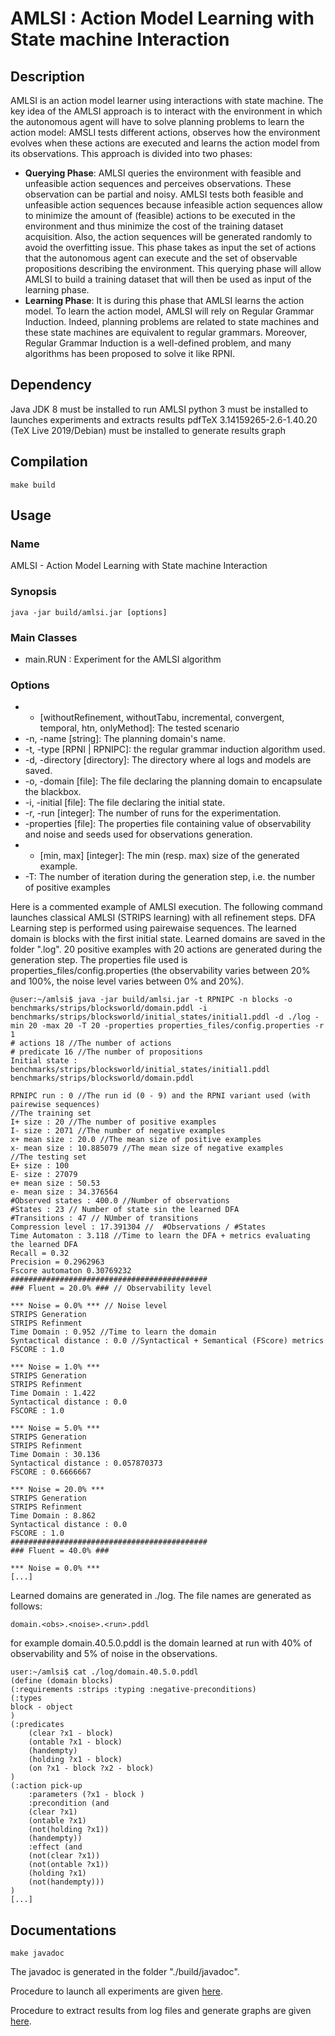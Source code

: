 # AMLSI : Action Model Learning with State machine Interaction

## Description

AMLSI is an action model learner using interactions with state machine. The key idea of the AMLSI approach is to interact with the environment in which the autonomous agent will have to solve planning problems to learn the action model: AMSLI tests different actions, observes how the environment evolves when these actions are executed and learns the action model from its observations. This approach is divided into two phases:

* **Querying Phase**: AMLSI queries the environment with feasible and unfeasible action sequences and perceives observations. These observation can be partial and noisy. AMLSI tests both feasible and unfeasible action sequences because infeasible action sequences allow to minimize the amount of (feasible) actions to be executed in the environment and thus minimize the cost of the training dataset acquisition. Also, the action sequences will be generated randomly to avoid the overfitting issue. This phase takes as input the set of actions that the autonomous agent can execute and the set of observable propositions describing the environment. This querying phase will allow AMLSI to build a training dataset that will then be used as input of the learning phase.
* **Learning Phase**: It is during this phase that AMLSI learns the action model. To learn the action model, AMLSI will rely on Regular Grammar Induction. Indeed, planning problems are related to state machines and these state machines are equivalent to regular grammars. Moreover, Regular Grammar Induction is a well-defined problem, and many algorithms has been proposed to solve it like RPNI.




## Dependency

Java JDK 8 must be installed to run AMLSI
python 3 must be installed to launches experiments and extracts results
pdfTeX 3.14159265-2.6-1.40.20 (TeX Live 2019/Debian) must be installed to generate results graph
## Compilation

	make build

## Usage

### Name
AMLSI - Action Model Learning with State machine Interaction

### Synopsis
	java -jar build/amlsi.jar [options]

### Main Classes
* main.RUN  : Experiment for the AMLSI algorithm

### Options
* - [withoutRefinement, withoutTabu, incremental, convergent, temporal, htn, onlyMethod]: The tested scenario
* -n, -name [string]: The planning domain's name.
* -t, -type [RPNI | RPNIPC]: the regular grammar induction algorithm used.
* -d, -directory [directory]: The directory where al logs and models are saved.
* -o, -domain [file]: The file declaring the planning domain to encapsulate the blackbox.
* -i, -initial [file]: The file declaring the initial state.
* -r, -run [integer]: The number of runs for the experimentation.
* -properties [file]: The properties file containing value of observability and noise and seeds used for observations generation.
* - [min, max] [integer]: The min (resp. max) size of the generated example.
* -T: The number of iteration during the generation step, i.e. the number of positive examples

Here is a commented example of AMLSI execution. The following command launches classical AMLSI (STRIPS learning) with all refinement steps. DFA Learning step is performed using pairewaise sequences. The learned domain is blocks with the first initial state. Learned domains are saved in the folder ".log". 20 positive examples with 20 actions are generated during the generation step. The properties file used is properties_files/config.properties (the observability varies between 20% and 100%, the noise level varies between 0% and 20%).

	@user:~/amlsi$ java -jar build/amlsi.jar -t RPNIPC -n blocks -o benchmarks/strips/blocksworld/domain.pddl -i benchmarks/strips/blocksworld/initial_states/initial1.pddl -d ./log -min 20 -max 20 -T 20 -properties properties_files/config.properties -r 1 
	# actions 18 //The number of actions
	# predicate 16 //The number of propositions
	Initial state : benchmarks/strips/blocksworld/initial_states/initial1.pddl
	benchmarks/strips/blocksworld/domain.pddl

	RPNIPC run : 0 //The run id (0 - 9) and the RPNI variant used (with pairewise sequences)
	//The training set
	I+ size : 20 //The number of positive examples
	I- size : 2071 //The number of negative examples
	x+ mean size : 20.0 //The mean size of positive examples
	x- mean size : 10.885079 //The mean size of negative examples
	//The testing set
	E+ size : 100
	E- size : 27079
	e+ mean size : 50.53
	e- mean size : 34.376564
	#Observed states : 400.0 //Number of observations
	#States : 23 // Number of state sin the learned DFA
	#Transitions : 47 // NUmber of transitions
	Compression level : 17.391304 //  #Observations / #States
	Time Automaton : 3.118 //Time to learn the DFA + metrics evaluating the learned DFA
	Recall = 0.32
	Precision = 0.2962963
	Fscore automaton 0.30769232
	############################################
	### Fluent = 20.0% ### // Observability level

	*** Noise = 0.0% *** // Noise level
	STRIPS Generation
	STRIPS Refinment
	Time Domain : 0.952 //Time to learn the domain
	Syntactical distance : 0.0 //Syntactical + Semantical (FScore) metrics
	FSCORE : 1.0

	*** Noise = 1.0% ***
	STRIPS Generation
	STRIPS Refinment
	Time Domain : 1.422
	Syntactical distance : 0.0
	FSCORE : 1.0

	*** Noise = 5.0% ***
	STRIPS Generation
	STRIPS Refinment
	Time Domain : 30.136
	Syntactical distance : 0.057870373
	FSCORE : 0.6666667

	*** Noise = 20.0% ***
	STRIPS Generation
	STRIPS Refinment
	Time Domain : 8.862
	Syntactical distance : 0.0
	FSCORE : 1.0
	############################################
	### Fluent = 40.0% ###

	*** Noise = 0.0% ***
	[...]
	
Learned domains are generated in ./log. The file names are generated as follows:

	domain.<obs>.<noise>.<run>.pddl
for example domain.40.5.0.pddl is the domain learned at run with 40% of observability and 5% of noise in the observations. 

	user:~/amlsi$ cat ./log/domain.40.5.0.pddl 
	(define (domain blocks)
	(:requirements :strips :typing :negative-preconditions)
	(:types
	block - object
	)
	(:predicates
		(clear ?x1 - block)
		(ontable ?x1 - block)
		(handempty)
		(holding ?x1 - block)
		(on ?x1 - block ?x2 - block)
	)
	(:action pick-up
		:parameters (?x1 - block )
		:precondition (and
		(clear ?x1)
		(ontable ?x1)
		(not(holding ?x1))
		(handempty))
		:effect (and
		(not(clear ?x1))
		(not(ontable ?x1))
		(holding ?x1)
		(not(handempty)))
	)
	[...]

## Documentations
	make javadoc
The javadoc is generated in the folder "./build/javadoc".

Procedure to launch all experiments are given [here](./experiments.md).

Procedure to extract results from log files and generate graphs are given [here](./results.md).
